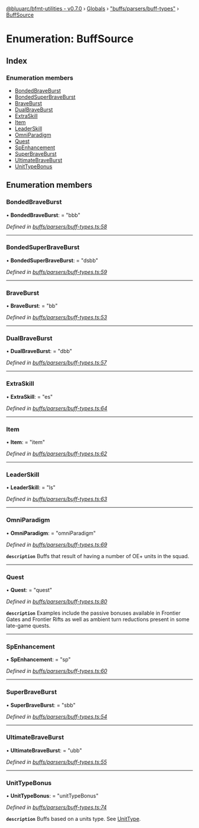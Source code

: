 [@bluuarc/bfmt-utilities - v0.7.0](../README.md) › [Globals](../globals.md) › ["buffs/parsers/buff-types"](../modules/_buffs_parsers_buff_types_.md) › [BuffSource](_buffs_parsers_buff_types_.buffsource.md)

# Enumeration: BuffSource

## Index

### Enumeration members

* [BondedBraveBurst](_buffs_parsers_buff_types_.buffsource.md#bondedbraveburst)
* [BondedSuperBraveBurst](_buffs_parsers_buff_types_.buffsource.md#bondedsuperbraveburst)
* [BraveBurst](_buffs_parsers_buff_types_.buffsource.md#braveburst)
* [DualBraveBurst](_buffs_parsers_buff_types_.buffsource.md#dualbraveburst)
* [ExtraSkill](_buffs_parsers_buff_types_.buffsource.md#extraskill)
* [Item](_buffs_parsers_buff_types_.buffsource.md#item)
* [LeaderSkill](_buffs_parsers_buff_types_.buffsource.md#leaderskill)
* [OmniParadigm](_buffs_parsers_buff_types_.buffsource.md#omniparadigm)
* [Quest](_buffs_parsers_buff_types_.buffsource.md#quest)
* [SpEnhancement](_buffs_parsers_buff_types_.buffsource.md#spenhancement)
* [SuperBraveBurst](_buffs_parsers_buff_types_.buffsource.md#superbraveburst)
* [UltimateBraveBurst](_buffs_parsers_buff_types_.buffsource.md#ultimatebraveburst)
* [UnitTypeBonus](_buffs_parsers_buff_types_.buffsource.md#unittypebonus)

## Enumeration members

###  BondedBraveBurst

• **BondedBraveBurst**: = "bbb"

*Defined in [buffs/parsers/buff-types.ts:58](https://github.com/BluuArc/bfmt-utilities/blob/master/src/buffs/parsers/buff-types.ts#L58)*

___

###  BondedSuperBraveBurst

• **BondedSuperBraveBurst**: = "dsbb"

*Defined in [buffs/parsers/buff-types.ts:59](https://github.com/BluuArc/bfmt-utilities/blob/master/src/buffs/parsers/buff-types.ts#L59)*

___

###  BraveBurst

• **BraveBurst**: = "bb"

*Defined in [buffs/parsers/buff-types.ts:53](https://github.com/BluuArc/bfmt-utilities/blob/master/src/buffs/parsers/buff-types.ts#L53)*

___

###  DualBraveBurst

• **DualBraveBurst**: = "dbb"

*Defined in [buffs/parsers/buff-types.ts:57](https://github.com/BluuArc/bfmt-utilities/blob/master/src/buffs/parsers/buff-types.ts#L57)*

___

###  ExtraSkill

• **ExtraSkill**: = "es"

*Defined in [buffs/parsers/buff-types.ts:64](https://github.com/BluuArc/bfmt-utilities/blob/master/src/buffs/parsers/buff-types.ts#L64)*

___

###  Item

• **Item**: = "item"

*Defined in [buffs/parsers/buff-types.ts:62](https://github.com/BluuArc/bfmt-utilities/blob/master/src/buffs/parsers/buff-types.ts#L62)*

___

###  LeaderSkill

• **LeaderSkill**: = "ls"

*Defined in [buffs/parsers/buff-types.ts:63](https://github.com/BluuArc/bfmt-utilities/blob/master/src/buffs/parsers/buff-types.ts#L63)*

___

###  OmniParadigm

• **OmniParadigm**: = "omniParadigm"

*Defined in [buffs/parsers/buff-types.ts:69](https://github.com/BluuArc/bfmt-utilities/blob/master/src/buffs/parsers/buff-types.ts#L69)*

**`description`** Buffs that result of having a number of OE+ units in the squad.

___

###  Quest

• **Quest**: = "quest"

*Defined in [buffs/parsers/buff-types.ts:80](https://github.com/BluuArc/bfmt-utilities/blob/master/src/buffs/parsers/buff-types.ts#L80)*

**`description`** Examples include the passive bonuses available in Frontier Gates and Frontier Rifts
as well as ambient turn reductions present in some late-game quests.

___

###  SpEnhancement

• **SpEnhancement**: = "sp"

*Defined in [buffs/parsers/buff-types.ts:60](https://github.com/BluuArc/bfmt-utilities/blob/master/src/buffs/parsers/buff-types.ts#L60)*

___

###  SuperBraveBurst

• **SuperBraveBurst**: = "sbb"

*Defined in [buffs/parsers/buff-types.ts:54](https://github.com/BluuArc/bfmt-utilities/blob/master/src/buffs/parsers/buff-types.ts#L54)*

___

###  UltimateBraveBurst

• **UltimateBraveBurst**: = "ubb"

*Defined in [buffs/parsers/buff-types.ts:55](https://github.com/BluuArc/bfmt-utilities/blob/master/src/buffs/parsers/buff-types.ts#L55)*

___

###  UnitTypeBonus

• **UnitTypeBonus**: = "unitTypeBonus"

*Defined in [buffs/parsers/buff-types.ts:74](https://github.com/BluuArc/bfmt-utilities/blob/master/src/buffs/parsers/buff-types.ts#L74)*

**`description`** Buffs based on a units type. See [UnitType](_datamine_types_.unittype.md).
